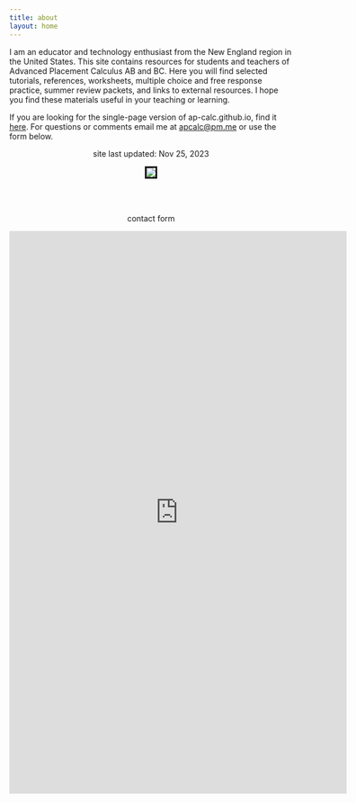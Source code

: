 ```yaml
---
title: about
layout: home
---
```


I am an educator and technology enthusiast from the New England region in the United States. This site contains resources for students and teachers of Advanced Placement Calculus AB and BC. Here you will find selected tutorials, references, worksheets, multiple choice and free response practice, summer review packets, and links to external resources. I hope you find these materials useful in your teaching or learning. 

If you are looking for the single-page version of ap-calc.github.io, find it <a href="../index_retired.html" target="_blank"> here</a>. For questions or comments email me at apcalc@pm.me or use the form below.

<p align="center"> site last updated: Nov 25, 2023</p>

<p align="center"><img src="../img/site/running.jpeg" border="3"> </p>

<br> <br>
<p align="center"> contact form </p>

<center> <iframe src="https://docs.google.com/forms/d/e/1FAIpQLSfk3MsgYHHCfX69rYixFbnQIuGToOyGh9GlpIXcycYWO-BrWg/viewform?embedded=true" width="600" height="1000" frameborder="0" marginheight="0" marginwidth="0">Loading…</iframe>  </center>







